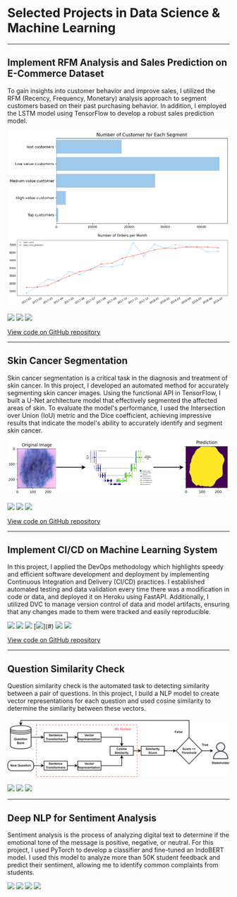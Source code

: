 # Selected Projects in Data Science & Machine Learning

---

## Implement RFM Analysis and Sales Prediction on E-Commerce Dataset

To gain insights into customer behavior and improve sales, I utilized the RFM (Recency, Frequency, Monetary) analysis approach to segment customers based on their past purchasing behavior. In addition, I employed the LSTM model using TensorFlow to develop a robust sales prediction model.

<img src="images/customer-segmentation.png"/>

<img src="https://github.com/rfajri27/ds-test/raw/main/images/sales-prediction.png"/>

[![](https://img.shields.io/badge/Python-white?logo=Python)](#) [![](https://img.shields.io/badge/Jupyter-white?logo=Jupyter)](#) [![](https://img.shields.io/badge/TensorFlow-white?logo=tensorflow)](#)

[View code on GitHub repository](https://github.com/rfajri27/ds-test)

---

## Skin Cancer Segmentation

Skin cancer segmentation is a critical task in the diagnosis and treatment of skin cancer. In this project, I developed an automated method for accurately segmenting skin cancer images. Using the functional API in TensorFlow, I built a U-Net architecture model that effectively segmented the affected areas of skin. To evaluate the model's performance, I used the Intersection over Union (IoU) metric and the Dice coefficient, achieving impressive results that indicate the model's ability to accurately identify and segment skin cancer.

<img src="images/skin-cancer-segmentation.png?raw=true"/>

[![](https://img.shields.io/badge/Python-white?logo=Python)](#) [![](https://img.shields.io/badge/Jupyter-white?logo=Jupyter)](#) [![](https://img.shields.io/badge/TensorFlow-white?logo=tensorflow)](#)

[View code on GitHub repository](https://github.com/rfajri27/skin-cancer-segmentation)

---

## Implement CI/CD on Machine Learning System
In this project, I applied the DevOps methodology which highlights speedy and efficient software development and deployment by implementing Continuous Integration and Delivery (CI/CD) practices. I established automated testing and data validation every time there was a modification in code or data, and deployed it on Heroku using FastAPI. Additionally, I utilized DVC to manage version control of data and model artifacts, ensuring that any changes made to them were tracked and easily reproducible.

[![](https://img.shields.io/badge/Python-white?logo=Python)](#) [![](https://img.shields.io/badge/DVC-white?logo=DVC)](#) [![](https://img.shields.io/badge/FastAPI-white?logo=fastapi)](#) [![](https://img.shields.io/badge/Heroku-white?)](#) [![](https://img.shields.io/badge/scikit_learn-white?logo=scikit-learn)](#) [![](https://img.shields.io/badge/GitHub_Actions-white?logo=github)](#)

[View code on GitHub repository](https://github.com/rfajri27/deploy-model-on-heroku)

---

## Question Similarity Check

Question similarity check is the automated task to detecting similarity between a pair of questions. In this project, I build a NLP model to create vector representations for each question and used cosine similarity to determine the similarity between these vectors.

<img src="images/quastion-similarity.png?raw=true"/>

[![](https://img.shields.io/badge/Python-white?logo=Python)](#) [![](https://img.shields.io/badge/Jupyter-white?logo=Jupyter)](#) [![](https://img.shields.io/badge/HuggingFace_Transformers-white?logo=huggingface)](#)

---

## Deep NLP for Sentiment Analysis

Sentiment analysis is the process of analyzing digital text to determine if the emotional tone of the message is positive, negative, or neutral. For this project, I used PyTorch to develop a classifier and fine-tuned an IndoBERT model. I used this model to analyze more than 50K student feedback and predict their sentiment, allowing me to identify common complaints from students.

[![](https://img.shields.io/badge/Python-white?logo=Python)](#) [![](https://img.shields.io/badge/Jupyter-white?logo=Jupyter)](#) [![](https://img.shields.io/badge/PyTorch-white?logo=pytorch)](#) [![](https://img.shields.io/badge/HuggingFace_Transformers-white?logo=huggingface)](#)
